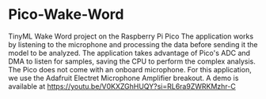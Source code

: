 # Pico-Wake-Word
TinyML Wake Word project on the Raspberry Pi Pico
The application works by listening to the microphone and processing the data before sending it the model to be analyzed. The application takes advantage of Pico's ADC and DMA to listen for samples, saving the CPU to perform the complex analysis.
The Pico does not come with an onboard microphone. For this application, we use the Adafruit Electret Microphone Amplifier breakout.
A demo is available at https://youtu.be/V0KXZGhHUQY?si=RL6ra9ZWRKMzhr-C
